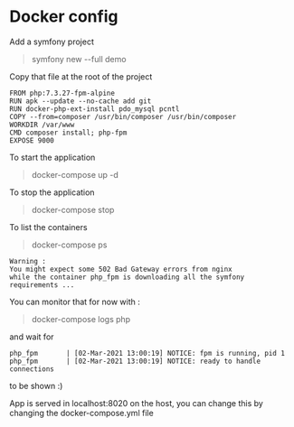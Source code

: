 # Docker config

Add a symfony project
> symfony new --full demo

Copy that file at the root of the project
````
FROM php:7.3.27-fpm-alpine
RUN apk --update --no-cache add git
RUN docker-php-ext-install pdo_mysql pcntl
COPY --from=composer /usr/bin/composer /usr/bin/composer
WORKDIR /var/www
CMD composer install; php-fpm
EXPOSE 9000
````

To start the application
> docker-compose up -d

To stop the application
> docker-compose stop

To list the containers
> docker-compose ps

````
Warning :
You might expect some 502 Bad Gateway errors from nginx
while the container php_fpm is downloading all the symfony
requirements ...
`````
You can monitor that for now with :
> docker-compose logs php

and wait for
````
php_fpm       | [02-Mar-2021 13:00:19] NOTICE: fpm is running, pid 1
php_fpm       | [02-Mar-2021 13:00:19] NOTICE: ready to handle connections
````
to be shown :)

App is served in localhost:8020 on the host, you can change this by changing the docker-compose.yml file
